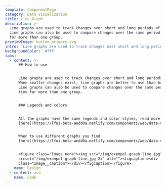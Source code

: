 ```yaml
---
template: ComponentPage
category: Data Visualization
title: Line Graph
description: >-
  Line graphs are used to track changes over short and long periods of time.
  Line graphs can also be used to compare changes over the same period of time
  for more than one group.
previewImage: button-primary.svg
intro: 'Line graphs are used to track changes over short and long periods of time. '
backgroundColor: '#fff'
tabs:
  - content: >-
      ## How to use


      Line graphs are used to track changes over short and long periods of time.
      When smaller changes exist, line graphs are better to use than bar graphs.
      Line graphs can also be used to compare changes over the same period of
      time for more than one group.


      ### Legends and colors


      All the graphs have the same legends and color styles, read more
      [here](https://lfui-beta-aedd0a.netlify.com/components/web/data-visualization/graphsand-charts#the-different-parts).


      When to use different graphs you find
      [here](https://lfui-beta-aedd0a.netlify.com/components/web/data-visualization/graphsand-charts#type-of-graph).


      <figure class="Image none"><img src="/img/exempel-graph-line.jpg"
      srcset="/img/exempel-graph-line.jpg 2x" alt=""><figcaption><div
      class="Image__caption"></div></figcaption></figure>
    name: Design
  - content: asd
    name: Code
---
```


